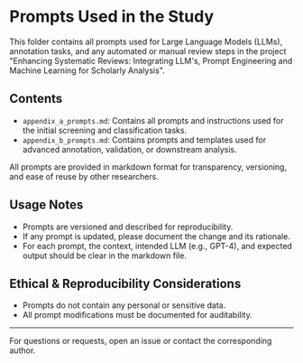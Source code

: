 # Prompts Used in the Study

This folder contains all prompts used for Large Language Models (LLMs), annotation tasks, and any automated or manual review steps in the project "Enhancing Systematic Reviews: Integrating LLM's, Prompt Engineering and Machine Learning for Scholarly Analysis".

## Contents

- `appendix_a_prompts.md`: Contains all prompts and instructions used for the initial screening and classification tasks.
- `appendix_b_prompts.md`: Contains prompts and templates used for advanced annotation, validation, or downstream analysis.

All prompts are provided in markdown format for transparency, versioning, and ease of reuse by other researchers.

## Usage Notes

- Prompts are versioned and described for reproducibility.
- If any prompt is updated, please document the change and its rationale.
- For each prompt, the context, intended LLM (e.g., GPT-4), and expected output should be clear in the markdown file.

## Ethical & Reproducibility Considerations

- Prompts do not contain any personal or sensitive data.
- All prompt modifications must be documented for auditability.

---

For questions or requests, open an issue or contact the corresponding author.
